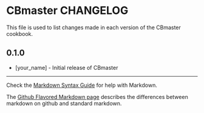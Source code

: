 CBmaster CHANGELOG
==================

This file is used to list changes made in each version of the CBmaster cookbook.

0.1.0
-----
- [your_name] - Initial release of CBmaster

- - -
Check the [Markdown Syntax Guide](http://daringfireball.net/projects/markdown/syntax) for help with Markdown.

The [Github Flavored Markdown page](http://github.github.com/github-flavored-markdown/) describes the differences between markdown on github and standard markdown.

